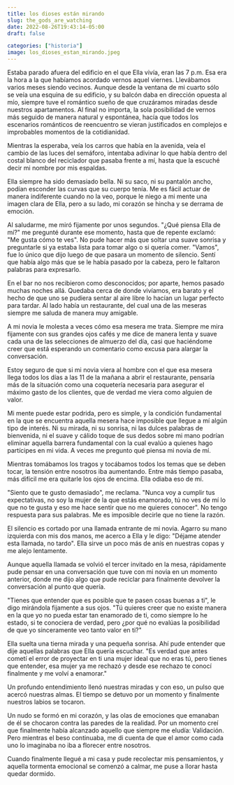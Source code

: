 ```yaml
---
title: los dioses están mirando
slug: the_gods_are_watching
date: 2022-08-26T19:43:14-05:00
draft: false

categories: ["historia"]
image: los_dioses_estan_mirando.jpeg
---
```


Estaba parado afuera del edificio en el que Ella vivía, eran las 7 p.m. Esa era
la hora a la que habíamos acordado vernos aquel viernes. Llevábamos varios
meses siendo vecinos. Aunque desde la ventana de mi cuarto sólo se veía una
esquina de su edificio, y su balcón daba en dirección opuesta al mío, siempre
tuve el romántico sueño de que cruzáramos miradas desde nuestros apartamentos.
Al final no importa, la sola posibilidad de vernos más seguido de manera
natural y espontánea, hacía que todos los escenarios románticos de reencuentro
se vieran justificados en complejos e improbables momentos de la cotidianidad.

Mientras la esperaba, veía los carros que había en la avenida, veía el cambio
de las luces del semáforo, intentaba adivinar lo que había dentro del costal
blanco del reciclador que pasaba frente a mí, hasta que la escuché decir mi
nombre por mis espaldas.

Ella siempre ha sido demasiado bella. Ni su saco, ni su pantalón ancho, podían
esconder las curvas que su cuerpo tenía. Me es fácil actuar de manera
indiferente cuando no la veo, porque le niego a mi mente una imagen clara de
Ella, pero a su lado, mi corazón se hincha y se derrama de emoción.

Al saludarme, me miró fijamente por unos segundos. "¿Qué piensa Ella de mí?" me
pregunté durante ese momento, hasta que de repente exclamó: "Me gusta cómo te
ves". No pude hacer más que soltar una suave sonrisa y preguntarle si ya estaba
lista para tomar algo o si quería comer. "Vamos", fue lo único que dijo luego
de que pasara un momento de silencio. Sentí que había algo más que se le había
pasado por la cabeza, pero le faltaron palabras para expresarlo.

En el bar no nos recibieron como desconocidos; por aparte, hemos pasado muchas
noches allá. Quedaba cerca de donde vivíamos, era barato y el hecho de que uno
se pudiera sentar al aire libre lo hacían un lugar perfecto para tardar. Al
lado había un restaurante, del cual una de las meseras siempre me saluda de
manera muy amigable.

A mi novia le molesta a veces cómo esa mesera me trata. Siempre me mira
fijamente con sus grandes ojos cafés y me dice de manera lenta y suave cada una
de las selecciones de almuerzo del día, casi que haciéndome creer que está
esperando un comentario como excusa para alargar la conversación.

Estoy seguro de que si mi novia viera al hombre con el que esa mesera llega
todos los días a las 11 de la mañana a abrir el restaurante, pensaría más de la
situación como una coquetería necesaria para asegurar el máximo gasto de los
clientes, que de verdad me viera como alguien de valor.

Mi mente puede estar podrida, pero es simple, y la condición fundamental en la
que se encuentra aquella mesera hace imposible que llegue a mí algún tipo de
interés. Ni su mirada, ni su sonrisa, ni las dulces palabras de bienvenida, ni
el suave y cálido toque de sus dedos sobre mi mano podrían eliminar aquella
barrera fundamental con la cual evalúo a quienes hago partícipes en mi vida. A
veces me pregunto qué piensa mi novia de mí.

Mientras tomábamos los tragos y tocábamos todos los temas que se deben tocar,
la tensión entre nosotros iba aumentando. Entre más tiempo pasaba, más difícil
me era quitarle los ojos de encima. Ella odiaba eso de mí.

"Siento que te gusto demasiado", me reclama. "Nunca voy a cumplir tus
expectativas, no soy la mujer de la que estás enamorado, tú no ves de mí lo que
no te gusta y eso me hace sentir que no me quieres conocer". No tengo respuesta
para sus palabras. Me es imposible decirle que no tiene la razón.

El silencio es cortado por una llamada entrante de mi novia. Agarro su mano
izquierda con mis dos manos, me acerco a Ella y le digo: "Déjame atender esta
llamada, no tardo". Ella sirve un poco más de anís en nuestras copas y me alejo
lentamente.

Aunque aquella llamada se volvió el tercer invitado en la mesa, rápidamente
pude pensar en una conversación que tuve con mi novia en un momento anterior,
donde me dijo algo que pude reciclar para finalmente devolver la
conversación al punto que quería.

"Tienes que entender que es posible que te pasen cosas buenas a ti", le digo
mirándola fijamente a sus ojos. "Tú quieres creer que no existe manera en la
que yo no pueda estar tan enamorado de ti, como siempre lo he estado, si te
conociera de verdad, pero ¿por qué no evalúas la posibilidad de que yo
sinceramente veo tanto valor en ti?"

Ella suelta una tierna mirada y una pequeña sonrisa. Ahí pude entender que dije
aquellas palabras que Ella quería escuchar. "Es verdad que antes cometí el
error de proyectar en ti una mujer ideal que no eras tú, pero tienes que
entender, esa mujer ya me rechazó y desde ese rechazo te conocí finalmente y me
volví a enamorar."

Un profundo entendimiento llenó nuestras miradas y con eso, un pulso que acercó
nuestras almas. El tiempo se detuvo por un momento y finalmente nuestros labios
se tocaron.

Un nudo se formó en mi corazón, y las olas de emociones que emanaban de él se
chocaron contra las paredes de la realidad. Por un momento creí que finalmente
había alcanzado aquello que siempre me eludía: Validación. Pero mientras el
beso continuaba, me di cuenta de que el amor como cada uno lo imaginaba no iba
a florecer entre nosotros.

Cuando finalmente llegué a mi casa y pude recolectar mis pensamientos, y
aquella tormenta emocional se comenzó a calmar, me puse a llorar hasta quedar
dormido.
